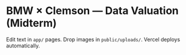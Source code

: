# BMW × Clemson — Data Valuation (Midterm)

Edit text in `app/` pages. Drop images in `public/uploads/`. Vercel deploys automatically.
